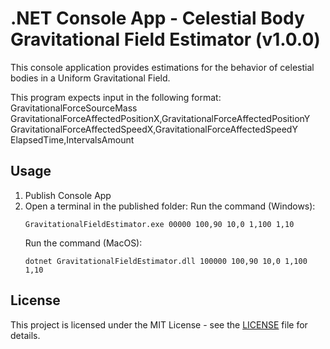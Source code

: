 # .NET Console App - Celestial Body Gravitational Field Estimator (v1.0.0)

This console application provides estimations for the behavior of celestial bodies in a Uniform Gravitational Field.

This program expects input in the following format:
GravitationalForceSourceMass GravitationalForceAffectedPositionX,GravitationalForceAffectedPositionY GravitationalForceAffectedSpeedX,GravitationalForceAffectedSpeedY ElapsedTime,IntervalsAmount

## Usage

1. Publish Console App
2. Open a terminal in the published folder:
    Run the command (Windows):
    ```
    GravitationalFieldEstimator.exe 00000 100,90 10,0 1,100 1,10
    ```
    Run the command (MacOS):
    ```
    dotnet GravitationalFieldEstimator.dll 100000 100,90 10,0 1,100 1,10
    ```

## License

This project is licensed under the MIT License - see the [LICENSE](LICENSE) file for details.
